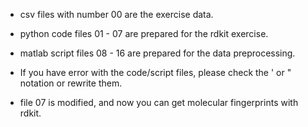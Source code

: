 - csv files with number 00 are the exercise data.

- python code files 01 - 07 are prepared for the rdkit exercise.

- matlab script files 08 - 16 are prepared for the data preprocessing.

- If you have error with the code/script files, please check the ' or " notation or rewrite them.

- file 07 is modified, and now you can get molecular fingerprints with rdkit.
